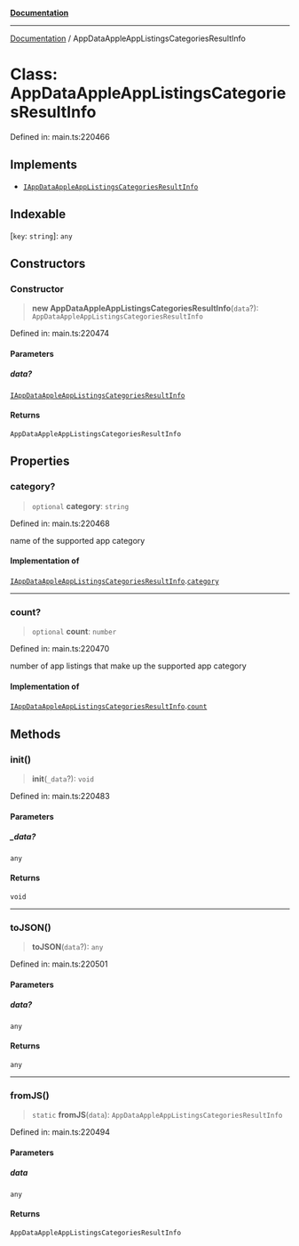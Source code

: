 [**Documentation**](../README.md)

***

[Documentation](../README.md) / AppDataAppleAppListingsCategoriesResultInfo

# Class: AppDataAppleAppListingsCategoriesResultInfo

Defined in: main.ts:220466

## Implements

- [`IAppDataAppleAppListingsCategoriesResultInfo`](../interfaces/IAppDataAppleAppListingsCategoriesResultInfo.md)

## Indexable

\[`key`: `string`\]: `any`

## Constructors

### Constructor

> **new AppDataAppleAppListingsCategoriesResultInfo**(`data`?): `AppDataAppleAppListingsCategoriesResultInfo`

Defined in: main.ts:220474

#### Parameters

##### data?

[`IAppDataAppleAppListingsCategoriesResultInfo`](../interfaces/IAppDataAppleAppListingsCategoriesResultInfo.md)

#### Returns

`AppDataAppleAppListingsCategoriesResultInfo`

## Properties

### category?

> `optional` **category**: `string`

Defined in: main.ts:220468

name of the supported app category

#### Implementation of

[`IAppDataAppleAppListingsCategoriesResultInfo`](../interfaces/IAppDataAppleAppListingsCategoriesResultInfo.md).[`category`](../interfaces/IAppDataAppleAppListingsCategoriesResultInfo.md#category)

***

### count?

> `optional` **count**: `number`

Defined in: main.ts:220470

number of app listings that make up the supported app category

#### Implementation of

[`IAppDataAppleAppListingsCategoriesResultInfo`](../interfaces/IAppDataAppleAppListingsCategoriesResultInfo.md).[`count`](../interfaces/IAppDataAppleAppListingsCategoriesResultInfo.md#count)

## Methods

### init()

> **init**(`_data`?): `void`

Defined in: main.ts:220483

#### Parameters

##### \_data?

`any`

#### Returns

`void`

***

### toJSON()

> **toJSON**(`data`?): `any`

Defined in: main.ts:220501

#### Parameters

##### data?

`any`

#### Returns

`any`

***

### fromJS()

> `static` **fromJS**(`data`): `AppDataAppleAppListingsCategoriesResultInfo`

Defined in: main.ts:220494

#### Parameters

##### data

`any`

#### Returns

`AppDataAppleAppListingsCategoriesResultInfo`
